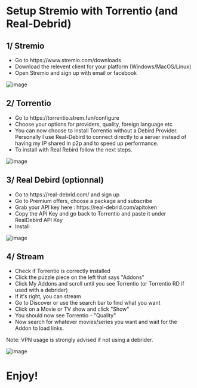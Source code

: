 # Setup Stremio with Torrentio (and Real-Debrid)

## 1/ Stremio

<p align="left">
  <ul>
<li>Go to https://www.stremio.com/downloads</li>
<li>Download the relevent client for your platform (Windows/MacOS/Linux)</li>
<li>Open Stremio and sign up with email or facebook</li>
  </ul>
</p>

![image](https://i.imgur.com/Berb9mU.png)

## 2/ Torrentio
<p align="left">
  <ul>
    <li>Go to https://torrentio.strem.fun/configure</li>
<li>Choose your options for providers, quality, foreign language etc</li>
<li>You can now choose to install Torrentio without a Debird Provider. Personally I use Real-Debird to connect directly to a server instead of having my IP shared in p2p and to speed up performance.</li>
<li>To install with Real Rebird follow the next steps.</li>
  </ul>
</p>

![image](https://i.imgur.com/9S27HkW.png)

## 3/ Real Debird (optionnal)
<p align="left">
  <ul>
    <li>Go to https://real-debrid.com/ and sign up</li>
<li>Go to Premium offers, choose a package and subscribe</li>
<li>Grab your API key here : https://real-debrid.com/apitoken</li>
<li>Copy the API Key and go back to Torrentio and paste it under RealDebird API Key</li>
<li>Install</li>
  </ul>
</p>

![image](https://i.imgur.com/Zyf0QOt.png)

## 4/ Stream

<p align="left">
  <ul>
<li>Check if Torrentio is correctly installed</li>
<li>Click the puzzle piece on the left that says "Addons"</li>
<li>Click My Addons and scroll until you see Torrentio (or Torrentio RD if used with a debrider)</li>
<li>If it's right, you can stream</li>
<li>Go to Discover or use the search bar to find what you want</li>
<li>Click on a Movie or TV show and click "Show"</li>
<li>You should now see Torrentio - "Quality"</li>
<li>Now search for whatever movies/series you want and wait for the Addon to load links.</li>
  </ul>
</p>

Note: VPN usage is strongly advised if not using a debrider.

![image](https://i.imgur.com/m4SlP6O.png)

# Enjoy!

